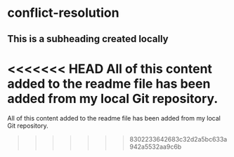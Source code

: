 # conflict-resolution

## This is a subheading created locally

<<<<<<< HEAD
All of this content added to the readme file has been added from my local Git repository.
=======
All of this content added to the readme file has been added from my local Git repository.
>>>>>>> 8302233642683c32d2a5bc633a942a5532aa9c6b
